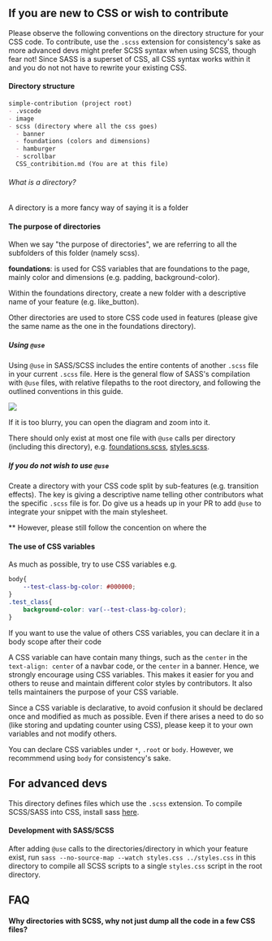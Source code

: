 ## If you are new to CSS or wish to contribute
Please observe the following conventions on the directory structure for your CSS code. To contribute, use the `.scss` extension for consistency's sake as more advanced devs might prefer SCSS syntax when using SCSS, though fear not! Since SASS is a superset of CSS, all CSS syntax works within it and you do not not have to rewrite your existing CSS.

#### Directory structure
```md
simple-contribution (project root)
- .vscode
- image
- scss (directory where all the css goes)
  - banner
  - foundations (colors and dimensions)
  - hamburger
  - scrollbar
  CSS_contribition.md (You are at this file)
```

###### What is a directory?
A directory is a more fancy way of saying it is a folder

#### The purpose of directories
When we say "the purpose of directories", we are referring to all the subfolders of this folder (namely scss).

**foundations**: is used for CSS variables that are foundations to the page, mainly color and dimensions (e.g. padding, background-color).

Within the foundations directory, create a new folder with a descriptive name of your feature (e.g. like_button).

Other directories are used to store CSS code used in features (please give the same name as the one in the foundations directory).

##### Using `@use`
Using `@use` in SASS/SCSS includes the entire contents of another `.scss` file in your current `.scss` file. 
Here is the general flow of SASS's compilation with `@use` files, with relative filepaths to the root directory, and following the outlined conventions in this guide.

[![](https://mermaid.ink/img/pako:eNqNVMluwjAQ_RXLpzaCVOoxh6pACZt6Sk9AhUxiSFQSIy8HBPx7JzYtxHEgPtnzZnvzRj7imCUUB3jLyT5FX_1lgeAItTaGJeaMySU2ZgsSsRC3kAVvmCoSIjNW1LzsRCynqw0lUnHqci1Pb1H1W0H85eqbRr7dgX0I9H2_ER_YiW_61pmR5z29K0GfPa8xSQ91u29o0NDBH1iHaZE8ngyTKeWP5jNcuLxrZIABOLdsJFxUVGw1jYEmG9aBoQGs2pe69mxGpWgvQh529HHZxk1y8BxbarfiNL-zQnNNa-xk1VJS5NJ06tbzuvWvzWs_c8a2ojrVdGZ36FQek7KSUcluJtSZRjcajGuWmbFcDaPScIp6UYRilu-znd68E5oYF10bd3BOeU6yBP6to94eDDxzEDyAa0L4TznQM_gRJVl0KGIcSK5oBz4ztU1xsCE7AS-1h8WmHxkBafJ_K00yyfin-Rb173j-BTFuXXo?type=png)](https://mermaid.live/edit#pako:eNqNVMluwjAQ_RXLpzaCVOoxh6pACZt6Sk9AhUxiSFQSIy8HBPx7JzYtxHEgPtnzZnvzRj7imCUUB3jLyT5FX_1lgeAItTaGJeaMySU2ZgsSsRC3kAVvmCoSIjNW1LzsRCynqw0lUnHqci1Pb1H1W0H85eqbRr7dgX0I9H2_ER_YiW_61pmR5z29K0GfPa8xSQ91u29o0NDBH1iHaZE8ngyTKeWP5jNcuLxrZIABOLdsJFxUVGw1jYEmG9aBoQGs2pe69mxGpWgvQh529HHZxk1y8BxbarfiNL-zQnNNa-xk1VJS5NJ06tbzuvWvzWs_c8a2ojrVdGZ36FQek7KSUcluJtSZRjcajGuWmbFcDaPScIp6UYRilu-znd68E5oYF10bd3BOeU6yBP6to94eDDxzEDyAa0L4TznQM_gRJVl0KGIcSK5oBz4ztU1xsCE7AS-1h8WmHxkBafJ_K00yyfin-Rb173j-BTFuXXo)

If it is too blurry, you can open the diagram and zoom into it.

There should only exist at most one file with `@use` calls per directory (including this directory), e.g. [foundations.scss](./foundations/_foundations.scss), [styles.scss](./styles.scss).

##### If you do not wish to use `@use`
Create a directory with your CSS code split by sub-features (e.g. transition effects). The key is giving a descriptive name telling other contributors what the specific `.scss` file is for. Do give us a heads up in your PR to add `@use` to integrate your snippet with the main stylesheet.

** However, please still follow the concention on where the 

#### The use of CSS variables 
As much as possible, try to use CSS variables e.g.
```css
body{
    --test-class-bg-color: #000000;
}
.test_class{
    background-color: var(--test-class-bg-color);
}
```

If you want to use the value of others CSS variables, you can declare it in a body scope after their code

A CSS variable can have contain many things, such as the `center` in the `text-align: center` of a navbar code, or the `center` in a banner. Hence, we strongly encourage using CSS variables. This makes it easier for you and others to reuse and maintain different color styles by contributors. It also tells maintainers the purpose of your CSS variable.

Since a CSS variable is declarative, to avoid confusion it should be declared once and modified as much as possible. Even if there arises a need to do so (like storing and updating counter using CSS), please keep it to your own variables and not modify others.

You can declare CSS variables under `*`, `.root` or `body`. However, we recommmend using `body` for consistency's sake.

## For advanced devs
This directory defines files which use the `.scss` extension. To compile SCSS/SASS into CSS, install sass [here](https://sass-lang.com/install/).

#### Development with SASS/SCSS
After adding `@use` calls to the directories/directory in which your feature exist, run `sass --no-source-map --watch styles.css ../styles.css` in this directory to compile all SCSS scripts to a single `styles.css` script in the root directory. 



## FAQ

#### Why directories with SCSS, why not just dump all the code in a few CSS files?
